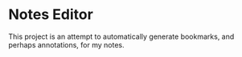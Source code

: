 # Notes Editor

This project is an attempt to automatically generate bookmarks, and perhaps annotations, 
for my notes.
